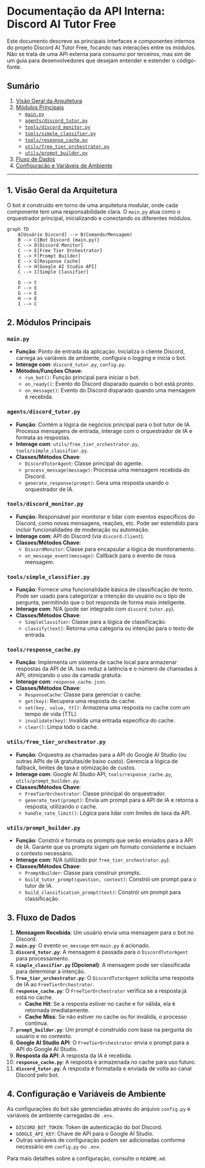 # Documentação da API Interna: Discord AI Tutor Free

Este documento descreve as principais interfaces e componentes internos do projeto Discord AI Tutor Free, focando nas interações entre os módulos. Não se trata de uma API externa para consumo por terceiros, mas sim de um guia para desenvolvedores que desejam entender e estender o código-fonte.

## Sumário

1.  [Visão Geral da Arquitetura](#1-visão-geral-da-arquitetura)
2.  [Módulos Principais](#2-módulos-principais)
    *   [`main.py`](#mainpy)
    *   [`agents/discord_tutor.py`](#agentsdiscord_tutorpy)
    *   [`tools/discord_monitor.py`](#toolsdiscord_monitorpy)
    *   [`tools/simple_classifier.py`](#toolssimple_classifierpy)
    *   [`tools/response_cache.py`](#toolsresponse_cachepy)
    *   [`utils/free_tier_orchestrator.py`](#utilsfree_tier_orchestratorpy)
    *   [`utils/prompt_builder.py`](#utilsprompt_builderpy)
3.  [Fluxo de Dados](#3-fluxo-de-dados)
4.  [Configuração e Variáveis de Ambiente](#4-configuração-e-variáveis-de-ambiente)

---

## 1. Visão Geral da Arquitetura

O bot é construído em torno de uma arquitetura modular, onde cada componente tem uma responsabilidade clara. O `main.py` atua como o orquestrador principal, inicializando e conectando os diferentes módulos.

```mermaid
graph TD
    A[Usuário Discord] --> B(Comando/Mensagem)
    B --> C{Bot Discord (main.py)}
    C --> D[Discord Monitor]
    C --> E[Free Tier Orchestrator]
    E --> F[Prompt Builder]
    E --> G[Response Cache]
    E --> H[Google AI Studio API]
    C --> I[Simple Classifier]

    D --> C
    F --> E
    G --> E
    H --> E
    I --> C
```

## 2. Módulos Principais

### `main.py`

-   **Função**: Ponto de entrada da aplicação. Inicializa o cliente Discord, carrega as variáveis de ambiente, configura o logging e inicia o bot.
-   **Interage com**: `discord_tutor.py`, `config.py`.
-   **Métodos/Funções Chave**:
    -   `run_bot()`: Função principal para iniciar o bot.
    -   `on_ready()`: Evento do Discord disparado quando o bot está pronto.
    -   `on_message()`: Evento do Discord disparado quando uma mensagem é recebida.

### `agents/discord_tutor.py`

-   **Função**: Contém a lógica de negócios principal para o bot tutor de IA. Processa mensagens de entrada, interage com o orquestrador de IA e formata as respostas.
-   **Interage com**: `utils/free_tier_orchestrator.py`, `tools/simple_classifier.py`.
-   **Classes/Métodos Chave**:
    -   `DiscordTutorAgent`: Classe principal do agente.
    -   `process_message(message)`: Processa uma mensagem recebida do Discord.
    -   `generate_response(prompt)`: Gera uma resposta usando o orquestrador de IA.

### `tools/discord_monitor.py`

-   **Função**: Responsável por monitorar e lidar com eventos específicos do Discord, como novas mensagens, reações, etc. Pode ser estendido para incluir funcionalidades de moderação ou automação.
-   **Interage com**: API do Discord (via `discord.Client`).
-   **Classes/Métodos Chave**:
    -   `DiscordMonitor`: Classe para encapsular a lógica de monitoramento.
    -   `on_message_event(message)`: Callback para o evento de nova mensagem.

### `tools/simple_classifier.py`

-   **Função**: Fornece uma funcionalidade básica de classificação de texto. Pode ser usado para categorizar a intenção do usuário ou o tipo de pergunta, permitindo que o bot responda de forma mais inteligente.
-   **Interage com**: N/A (pode ser integrado com `discord_tutor.py`).
-   **Classes/Métodos Chave**:
    -   `SimpleClassifier`: Classe para a lógica de classificação.
    -   `classify(text)`: Retorna uma categoria ou intenção para o texto de entrada.

### `tools/response_cache.py`

-   **Função**: Implementa um sistema de cache local para armazenar respostas da API de IA. Isso reduz a latência e o número de chamadas à API, otimizando o uso da camada gratuita.
-   **Interage com**: `response_cache.json`.
-   **Classes/Métodos Chave**:
    -   `ResponseCache`: Classe para gerenciar o cache.
    -   `get(key)`: Recupera uma resposta do cache.
    -   `set(key, value, ttl)`: Armazena uma resposta no cache com um tempo de vida (TTL).
    -   `invalidate(key)`: Invalida uma entrada específica do cache.
    -   `clear()`: Limpa todo o cache.

### `utils/free_tier_orchestrator.py`

-   **Função**: Orquestra as chamadas para a API do Google AI Studio (ou outras APIs de IA gratuitas/de baixo custo). Gerencia a lógica de fallback, limites de taxa e otimização de custos.
-   **Interage com**: Google AI Studio API, `tools/response_cache.py`, `utils/prompt_builder.py`.
-   **Classes/Métodos Chave**:
    -   `FreeTierOrchestrator`: Classe principal do orquestrador.
    -   `generate_text(prompt)`: Envia um prompt para a API de IA e retorna a resposta, utilizando o cache.
    -   `handle_rate_limit()`: Lógica para lidar com limites de taxa da API.

### `utils/prompt_builder.py`

-   **Função**: Constrói e formata os prompts que serão enviados para a API de IA. Garante que os prompts sigam um formato consistente e incluam o contexto necessário.
-   **Interage com**: N/A (utilizado por `free_tier_orchestrator.py`).
-   **Classes/Métodos Chave**:
    -   `PromptBuilder`: Classe para construir prompts.
    -   `build_tutor_prompt(question, context)`: Constrói um prompt para o tutor de IA.
    -   `build_classification_prompt(text)`: Constrói um prompt para classificação.

## 3. Fluxo de Dados

1.  **Mensagem Recebida**: Um usuário envia uma mensagem para o bot no Discord.
2.  **`main.py`**: O evento `on_message` em `main.py` é acionado.
3.  **`discord_tutor.py`**: A mensagem é passada para o `DiscordTutorAgent` para processamento.
4.  **`simple_classifier.py` (Opcional)**: A mensagem pode ser classificada para determinar a intenção.
5.  **`free_tier_orchestrator.py`**: O `DiscordTutorAgent` solicita uma resposta de IA ao `FreeTierOrchestrator`.
6.  **`response_cache.py`**: O `FreeTierOrchestrator` verifica se a resposta já está no cache.
    *   **Cache Hit**: Se a resposta estiver no cache e for válida, ela é retornada imediatamente.
    *   **Cache Miss**: Se não estiver no cache ou for inválida, o processo continua.
7.  **`prompt_builder.py`**: Um prompt é construído com base na pergunta do usuário e no contexto.
8.  **Google AI Studio API**: O `FreeTierOrchestrator` envia o prompt para a API do Google AI Studio.
9.  **Resposta da API**: A resposta da IA é recebida.
10. **`response_cache.py`**: A resposta é armazenada no cache para uso futuro.
11. **`discord_tutor.py`**: A resposta é formatada e enviada de volta ao canal Discord pelo bot.

## 4. Configuração e Variáveis de Ambiente

As configurações do bot são gerenciadas através do arquivo `config.py` e variáveis de ambiente carregadas de `.env`.

-   `DISCORD_BOT_TOKEN`: Token de autenticação do bot Discord.
-   `GOOGLE_API_KEY`: Chave de API para o Google AI Studio.
-   Outras variáveis de configuração podem ser adicionadas conforme necessário em `config.py` ou `.env`.

Para mais detalhes sobre a configuração, consulte o `README.md`.
